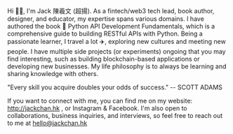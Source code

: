 Hi 👋🏻, I'm Jack 陳羲文 (超揚). As a fintech/web3 tech lead, book author, designer, and educator, my expertise spans various domains. I have authored the book 📙 Python API Development Fundamentals, which is a comprehensive guide to building RESTful APIs with Python. Being a passionate learner, I travel a lot ✈️, exploring new cultures and meeting new people. I have multiple side projects (or experiments) ongoing that you may find interesting, such as building blockchain-based applications or developing new businesses. My life philosophy is to always be learning and sharing knowledge with others.

"Every skill you acquire doubles your odds of success."
-- SCOTT ADAMS

If you want to connect with me, you can find me on my website: http://jackchan.hk , or Instagram & Facebook. I'm also open to collaborations, business inquiries, and interviews, so feel free to reach out to me at hello@jackchan.hk
